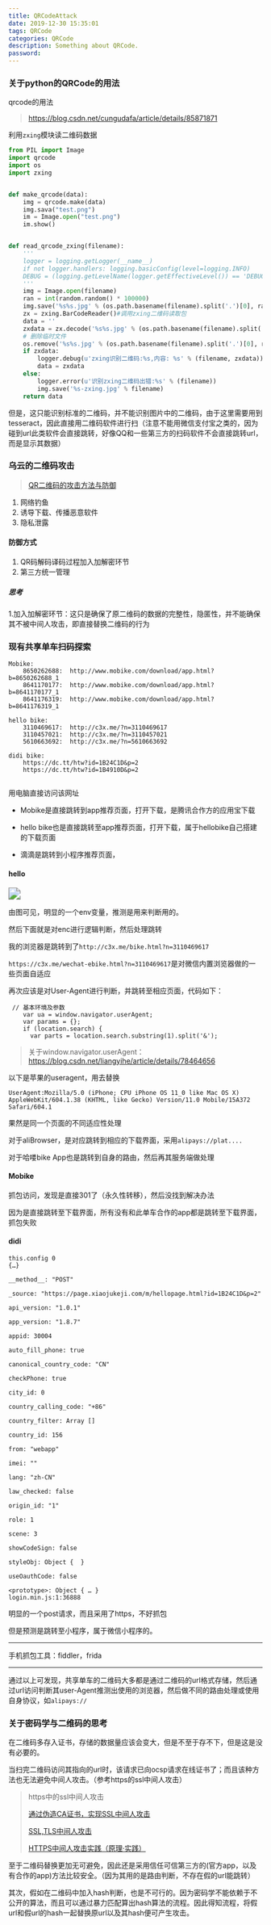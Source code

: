```yaml
---
title: QRCodeAttack
date: 2019-12-30 15:35:01
tags: QRCode
categories: QRCode
description: Something about QRCode.
password:
---
```














### 关于python的QRCode的用法



qrcode的用法

> https://blog.csdn.net/cungudafa/article/details/85871871
>
> 



利用`zxing`模块读二维码数据

```python
from PIL import Image
import qrcode
import os
import zxing


def make_qrcode(data):
    img = qrcode.make(data)
    img.sava("test.png")
    im = Image.open("test.png")
    im.show()


def read_qrcode_zxing(filename):
    '''
    logger = logging.getLogger(__name__)
    if not logger.handlers: logging.basicConfig(level=logging.INFO)
    DEBUG = (logging.getLevelName(logger.getEffectiveLevel()) == 'DEBUG')
    '''
    img = Image.open(filename)
    ran = int(random.random() * 100000)
    img.save('%s%s.jpg' % (os.path.basename(filename).split('.')[0], ran))
    zx = zxing.BarCodeReader()#调用zxing二维码读取包
    data = ''
    zxdata = zx.decode('%s%s.jpg' % (os.path.basename(filename).split('.')[0], ran))#图片解码
    # 删除临时文件
    os.remove('%s%s.jpg' % (os.path.basename(filename).split('.')[0], ran))
    if zxdata:
        logger.debug(u'zxing识别二维码:%s,内容: %s' % (filename, zxdata))
        data = zxdata
    else:
        logger.error(u'识别zxing二维码出错:%s' % (filename))
        img.save('%s-zxing.jpg' % filename)
    return data
```

但是，这只能识别标准的二维码，并不能识别图片中的二维码，由于这里需要用到tesseract，因此直接用二维码软件进行扫（注意不能用微信支付宝之类的，因为碰到url此类软件会直接跳转，好像QQ和一些第三方的扫码软件不会直接跳转url，而是显示其数据）



### 乌云的二维码攻击

>  [QR二维码的攻击方法与防御](https://wooyun.js.org/drops/QR二维码的攻击方法与防御.html)

1. 网络钓鱼
2. 诱导下载、传播恶意软件
3. 隐私泄露



#### 防御方式

1. QR码解码译码过程加入加解密环节
2. 第三方统一管理



##### 思考

1.加入加解密环节：这只是确保了原二维码的数据的完整性，隐匿性，并不能确保其不被中间人攻击，即直接替换二维码的行为







### 现有共享单车扫码探索



```
Mobike:
	8650262688:	 http://www.mobike.com/download/app.html?b=8650262688_1
	8641170177:	 http://www.mobike.com/download/app.html?b=8641170177_1
	8641176319:  http://www.mobike.com/download/app.html?b=8641176319_1
	
hello bike:
	3110469617:  http://c3x.me/?n=3110469617
	3110457021:  http://c3x.me/?n=3110457021
	5610663692:	 http://c3x.me/?n=5610663692
	
didi bike:
	https://dc.tt/htw?id=1B24C1D&p=2
	https://dc.tt/htw?id=1B4910D&p=2
	
```



用电脑直接访问该网址

* Mobike是直接跳转到app推荐页面，打开下载，是腾讯合作方的应用宝下载

* hello bike也是直接跳转至app推荐页面，打开下载，属于hellobike自己搭建的下载页面

* 滴滴是跳转到小程序推荐页面，

  

#### hello 



<img src="QRCodeAttack/11.jpg" style="zoom:150%;" />



由图可见，明显的一个env变量，推测是用来判断用的。

然后下面就是对enc进行逻辑判断，然后处理跳转

我的浏览器是跳转到了`http://c3x.me/bike.html?n=3110469617`

`https://c3x.me/wechat-ebike.html?n=3110469617`是对微信内置浏览器做的一些页面自适应

再次应该是对User-Agent进行判断，并跳转至相应页面，代码如下：

```
 // 基本环境及参数
    var ua = window.navigator.userAgent;
    var params = {};
    if (location.search) {
      var parts = location.search.substring(1).split('&');
```

> 关于window.navigator.userAgent：https://blog.csdn.net/liangyihe/article/details/78464656

以下是苹果的useragent，用去替换

```
UserAgent:Mozilla/5.0 (iPhone; CPU iPhone OS 11_0 like Mac OS X) AppleWebKit/604.1.38 (KHTML, like Gecko) Version/11.0 Mobile/15A372 Safari/604.1

```

果然是同一个页面的不同适应性处理

对于aliBrowser，是对应跳转到相应的下载界面，采用`alipays://plat....`

对于哈喽bike App也是跳转到自身的路由，然后再其服务端做处理



#### Mobike

抓包访问，发现是直接301了（永久性转移），然后没找到解决办法

因为是直接跳转至下载界面，所有没有和此单车合作的app都是跳转至下载界面，抓包失败





#### didi

```
this.config 0  
{…}

__method__: "POST"

_source: "https://page.xiaojukeji.com/m/hellopage.html?id=1B24C1D&p=2"

api_version: "1.0.1"

app_version: "1.8.7"

appid: 30004

auto_fill_phone: true

canonical_country_code: "CN"

checkPhone: true

city_id: 0

country_calling_code: "+86"

country_filter: Array []

country_id: 156

from: "webapp"

imei: ""

lang: "zh-CN"

law_checked: false

origin_id: "1"

role: 1

scene: 3

showCodeSign: false

styleObj: Object {  }

useOauthCode: false

<prototype>: Object { … }
login.min.js:1:36888

```

明显的一个post请求，而且采用了https，不好抓包

但是预测是跳转至小程序，属于微信小程序的。



------

手机抓包工具：fiddler，frida

------

通过以上可发现，共享单车的二维码大多都是通过二维码的url格式存储，然后通过url访问判断其user-Agent推测出使用的浏览器，然后做不同的路由处理或使用自身协议，如`alipays://`



### 关于密码学与二维码的思考

在二维码多存入证书，存储的数据量应该会变大，但是不至于存不下，但是这是没有必要的。

当扫完二维码访问其指向的url时，该请求已向ocsp请求在线证书了；而且该种方法也无法避免中间人攻击。（参考https的ssl中间人攻击）

> https中的ssl中间人攻击
>
> [通过伪造CA证书，实现SSL中间人攻击](https://blog.csdn.net/u013152718/article/details/47081541)
>
> [SSL,TLS中间人攻击](https://blog.csdn.net/qq_26090065/article/details/81256662)
>
> [HTTPS中间人攻击实践（原理·实践）](https://www.cnblogs.com/lulianqi/p/10558719.html)
>
> 

至于二维码替换更加无可避免，因此还是采用信任可信第三方的(官方app，以及有合作的app)方法比较安全。（因为其用的是路由判断，不存在假的url能跳转）

其次，假如在二维码中加入hash判断，也是不可行的。因为密码学不能依赖于不公开的算法，而且可以通过暴力匹配算出hash算法的流程。因此得知流程，将假url和假url的hash一起替换原url以及其hash便可产生攻击。